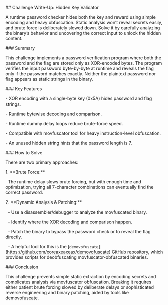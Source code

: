 \## Challenge Write-Up: Hidden Key Validator

A runtime password checker hides both the key and reward using simple encoding and heavy obfuscation. Static analysis won’t reveal secrets easily, and brute force is deliberately slowed down. Solve it by carefully analyzing the binary’s behavior and uncovering the correct input to unlock the hidden content.

\### Summary



This challenge implements a password verification program where both the password and the flag are stored only as XOR-encoded bytes. The program verifies the input password byte-by-byte at runtime and reveals the flag only if the password matches exactly. Neither the plaintext password nor flag appears as static strings in the binary.



\### Key Features



\- XOR encoding with a single-byte key (0x5A) hides password and flag strings.

\- Runtime bytewise decoding and comparison.

\- Runtime dummy delay loops reduce brute-force speed.

\- Compatible with movfuscator tool for heavy instruction-level obfuscation.

\- An unused hidden string hints that the password length is 7.



\### How to Solve



There are two primary approaches:



1\. \*\*Brute Force:\*\*  

&nbsp;  The runtime delay slows brute forcing, but with enough time and optimization, trying all 7-character combinations can eventually find the correct password.



2\. \*\*Dynamic Analysis \& Patching:\*\*  

&nbsp;  - Use a disassembler/debugger to analyze the movfuscated binary.  

&nbsp;  - Identify where the XOR decoding and comparison happen.  

&nbsp;  - Patch the binary to bypass the password check or to reveal the flag directly.  

&nbsp;  - A helpful tool for this is the \[`demovofuscate`](https://github.com/xoreaxeaxeax/demovofuscate) GitHub repository, which provides scripts for deobfuscating movfuscator-obfuscated binaries.



\### Conclusion



This challenge prevents simple static extraction by encoding secrets and complicates analysis via movfuscator obfuscation. Breaking it requires either patient brute forcing slowed by deliberate delays or sophisticated reverse engineering and binary patching, aided by tools like demovofuscate.

